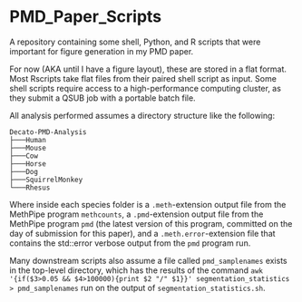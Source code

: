 # PMD_Paper_Scripts
A repository containing some shell, Python, and R scripts that were important for figure generation in my PMD paper.

For now (AKA until I have a figure layout), these are stored in a flat format. Most Rscripts take flat files from their paired shell script as input. Some shell scripts require access to a high-performance computing cluster, as they submit a QSUB job with a portable batch file.

All analysis performed assumes a directory structure like the following:

```
Decato-PMD-Analysis
├───Human
├───Mouse
├───Cow
├───Horse
├───Dog
├───SquirrelMonkey
└───Rhesus
```

Where inside each species folder is a `.meth`-extension output file from the MethPipe program `methcounts`, a `.pmd`-extension output file from the MethPipe program `pmd` (the latest version of this program, committed on the day of submission for this paper), and a `.meth.error`-extension file that contains the std::error verbose output from the `pmd` program run.

Many downstream scripts also assume a file called ```pmd_samplenames``` exists in the top-level directory, which has the results of the command `awk '{if($3>0.05 && $4>100000){print $2 "/" $1}}' segmentation_statistics > pmd_samplenames` run on the output of `segmentation_statistics.sh`.
